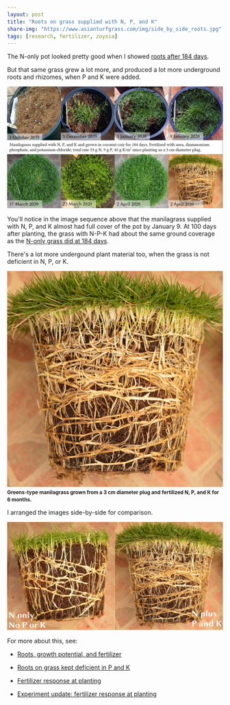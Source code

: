 ```yaml
---
layout: post
title: "Roots on grass supplied with N, P, and K"
share-img: "https://www.asianturfgrass.com/img/side_by_side_roots.jpg"
tags: [research, fertilizer, zoysia]
---
```


The N-only pot looked pretty good when I showed [roots after 184 days](https://www.asianturfgrass.com/2020-04-03-roots-p-k-deficient-grass/). 

But that same grass grew a lot more, and produced a lot more underground roots and rhizomes, when P and K were added.

![sequence of photos showing greens-type manilagrass fertilized with N, P, and K](/img/manilagrass_npk_8_sequence.jpg)

You'll notice in the image sequence above that the manilagrass supplied with N, P, and K almost had full cover of the pot by January 9. At 100 days after planting, the grass with N-P-K had about the same ground coverage as the [N-only grass did at 184 days](https://www.asianturfgrass.com/2020-04-03-roots-p-k-deficient-grass/).

There's a lot more undergound plant material too, when the grass is not deficient in N, P, or K.

![greens-type manilagrass](/img/roots_npk_2apr.jpg)
<small><strong>Greens-type manilagrass grown from a 3 cm diameter plug and fertilized N, P, and K for 6 months.</strong></small>

I arranged the images side-by-side for comparison.

![side by side pots of grass, roots from N only, and roots from N, P, and K](/img/side_by_side_roots.jpg)

For more about this, see:

* [Roots, growth potential, and fertilizer](https://www.blog.asianturfgrass.com/2016/05/roots-growth-potential-fertilizer.html)

* [Roots on grass kept deficient in P and K](https://www.asianturfgrass.com/2020-04-03-roots-p-k-deficient-grass/)

* [Fertilizer response at planting](https://www.asianturfgrass.com/2019-10-29-fertilizer-response-at-planting/)

* [Experiment update: fertilizer response at planting](https://www.asianturfgrass.com/2019-11-17-update-fertilizer-response-planting/)



